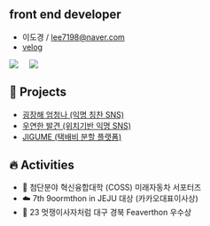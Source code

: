 ## front end developer

- 이도경 / lee7198@naver.com
- [velog](https://velog.io/@lee7198)


<div style="display: flex;">
  <a href="https://github.com/lee7198">
      <img 
          src="https://github-readme-stats.vercel.app/api?username=lee7198&hide=stars&border_radius=8"/>
  </a>
  <span>&nbsp&nbsp&nbsp&nbsp&nbsp</span>
  <a href="https://solved.ac/lee7198">
      <img 
          src="http://mazassumnida.wtf/api/generate_badge?boj=lee7198"/>
  </a>
</div>

## **🌱 Projects**
- [굉장해 엄청나 (익명 칭찬 SNS)](https://www.awesomegreat.kro.kr/)
- [우연한 발견 (위치기반 익명 SNS)](https://github.com/wooyeonhan-inyeons)
- [JIGUME (택배비 분할 플랫폼)](https://github.com/jigume)

## **🔥 Activities**
- 🚙 첨단분야 혁신융합대학 (COSS) 미래자동차 서포터즈
- ☁️ 7th 9oormthon in JEJU 대상 (카카오대표이사상)
- 🦁 23 멋쟁이사자처럼 대구 경북 Feaverthon 우수상
